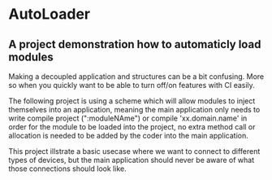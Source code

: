 # AutoLoader
## A project demonstration how to automaticly load modules
Making a decoupled application and structures can be a bit confusing.
More so when you quickly want to be able to turn off/on features with CI easily.

The following project is using a scheme which will allow modules to inject themselves into an application, meaning the main application only needs to write
compile project (":moduleNAme") or compile 'xx.domain.name' in order for the module to be loaded into the project, no extra method call or allocation is needed to be added by the coder into the main application.

This project illstrate a basic usecase where we want to connect to different types of devices, but the main application should never be aware of what those connections should look like.
